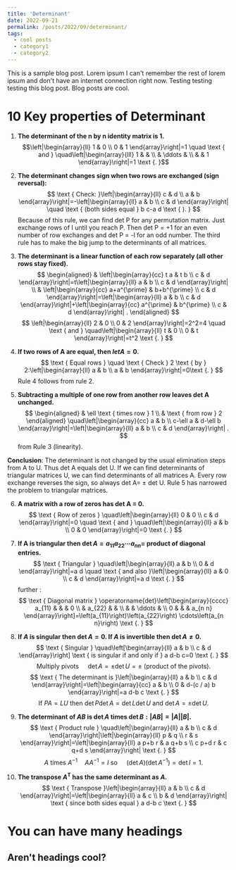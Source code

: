 ```yaml
---
title: 'Determinant'
date: 2022-09-21
permalink: /posts/2022/09/determinant/
tags:
  - cool posts
  - category1
  - category2
---
```


This is a sample blog post. Lorem ipsum I can't remember the rest of lorem ipsum and don't have an internet connection right now. Testing testing testing this blog post. Blog posts are cool.

10 Key properties of Determinant
======
1. **The determinant of the n by n identity matrix is 1.**
$$\left|\begin{array}{ll}
1 & 0 \\
0 & 1
\end{array}\right|=1 \quad \text { and } \quad\left|\begin{array}{lll}
1 & & \\
& \ddots & \\
& & 1
\end{array}\right|=1 \text {. }$$

2. **The determinant changes sign when two rows are exchanged (sign reversal):**
$$
\text { Check: }\left|\begin{array}{ll}
c & d \\
a & b
\end{array}\right|=-\left|\begin{array}{ll}
a & b \\
c & d
\end{array}\right| \quad \text { (both sides equal } b c-a d \text { ). }
$$
Because of this rule, we can find det P for any permutation matrix. Just exchange rows of I until you reach P. Then det P = +1 for an even number of row exchanges and
det P = -l for an odd number.
The third rule has to make the big jump to the determinants of all matrices. 

3. **The determinant is a linear function of each row separately (all other rows stay fixed).**
$$
\begin{aligned}
& \left|\begin{array}{cc}
t a & t b \\
c & d
\end{array}\right|=t\left|\begin{array}{ll}
a & b \\
c & d
\end{array}\right| \\
& \left|\begin{array}{cc}
a+a^{\prime} & b+b^{\prime} \\
c & d
\end{array}\right|=\left|\begin{array}{ll}
a & b \\
c & d
\end{array}\right|+\left|\begin{array}{cc}
a^{\prime} & b^{\prime} \\
c & d
\end{array}\right| .
\end{aligned}
$$
$$
\left|\begin{array}{ll}
2 & 0 \\
0 & 2
\end{array}\right|=2^2=4 \quad \text { and } \quad\left|\begin{array}{ll}
t & 0 \\
0 & t
\end{array}\right|=t^2 \text {. }
$$

4. **If two rows of A are equal, then $let A = 0$.**
$$
\text { Equal rows } \quad \text { Check } 2 \text { by } 2:\left|\begin{array}{ll}
a & b \\
a & b
\end{array}\right|=0\text {. }
$$
Rule 4 follows from rule 2.

5. **Subtracting a multiple of one row from another row leaves det A unchanged.**
$$
\begin{aligned}
& \ell \text { times row } 1 \\
& \text { from row } 2
\end{aligned} \quad\left|\begin{array}{cc}
a & b \\
c-\ell a & d-\ell b
\end{array}\right|=\left|\begin{array}{ll}
a & b \\
c & d
\end{array}\right| .
$$
from Rule 3 (linearity).

**Conclusion**: The determinant is not changed by the usual elimination steps from A to U. 
Thus det A equals det U. If we can find determinants of triangular matrices U, we can 
find determinants of all matrices A. Every row exchange reverses the sign, so always 
det A= ± det U. Rule 5 has narrowed the problem to triangular matrices. 

6. **A matrix with a row of zeros has det A = 0.**
$$
\text { Row of zeros } \quad\left|\begin{array}{ll}
0 & 0 \\
c & d
\end{array}\right|=0 \quad \text { and } \quad\left|\begin{array}{ll}
a & b \\
0 & 0
\end{array}\right|=0 \text {. }
$$

7. **If A is triangular then $\operatorname{det} A=a_{11} a_{22} \cdots a_{n n}=$ product of diagonal entries.**
$$
\text { Triangular } \quad\left|\begin{array}{ll}
a & b \\
0 & d
\end{array}\right|=a d \quad \text { and also }\left|\begin{array}{ll}
a & 0 \\
c & d
\end{array}\right|=a d \text {. }
$$
further :
$$
\text { Diagonal matrix } \operatorname{det}\left[\begin{array}{cccc}
a_{11} & & & 0 \\
& a_{22} & & \\
& & \ddots & \\
0 & & & a_{n n}
\end{array}\right]=\left(a_{11}\right)\left(a_{22}\right) \cdots\left(a_{n n}\right) \text {. }
$$

8. **If $A$ is singular then $\operatorname{det} A=0$. If $A$ is invertible then $\operatorname{det} A \neq 0$.**
$$
\text { Singular } \quad\left[\begin{array}{ll}
a & b \\
c & d
\end{array}\right] \text { is singular if and only if } a d-b c=0 \text {. }
$$
$$
\text { Multiply pivots } \quad \operatorname{det} A= \pm \operatorname{det} U= \pm \text { (product of the pivots). }
$$
$$
\text { The determinant is }\left|\begin{array}{ll}
a & b \\
c & d
\end{array}\right|=\left|\begin{array}{cc}
a & b \\
0 & d-(c / a) b
\end{array}\right|=a d-b c \text {. }
$$
$$
\text { If } P A=L U \text { then } \operatorname{det} P \operatorname{det} A=\operatorname{det} L \operatorname{det} U \text { and } \operatorname{det} A= \pm \operatorname{det} U \text {. }
$$

9. **The determinant of $A B$ is $\operatorname{det} A$ times $\operatorname{det} B:|A B|=|A||B|$.**
$$
\text { Product rule } \quad\left|\begin{array}{ll}
a & b \\
c & d
\end{array}\right|\left|\begin{array}{ll}
p & q \\
r & s
\end{array}\right|=\left|\begin{array}{ll}
a p+b r & a q+b s \\
c p+d r & c q+d s
\end{array}\right| \text {. }
$$
$$
A \text { times } A^{-1} \quad A A^{-1}=I \text { so } \quad(\operatorname{det} A)\left(\operatorname{det} A^{-1}\right)=\operatorname{det} I=1 .
$$

10. **The transpose $A^{\mathrm{T}}$ has the same determinant as $A$.**
$$
\text { Transpose }\left|\begin{array}{ll}
a & b \\
c & d
\end{array}\right|=\left|\begin{array}{ll}
a & c \\
b & d
\end{array}\right| \text { since both sides equal } a d-b c \text {. }
$$







You can have many headings
======

Aren't headings cool?
------